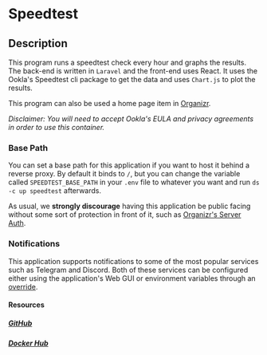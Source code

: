 # Speedtest

## Description

This program runs a speedtest check every hour and graphs the results. The back-end is written in `Laravel` and the front-end uses React. It uses the Ookla's Speedtest cli package to get the data and uses `Chart.js` to plot the results.

This program can also be used a home page item in [Organizr](https://docs.organizr.app/).

*Disclaimer: You will need to accept Ookla's EULA and privacy agreements in order to use this container.*

### Base Path

You can set a base path for this application if you want to host it behind a reverse proxy. By default it binds to `/`, but you can change the variable called `SPEEDTEST_BASE_PATH` in your `.env` file to whatever you want and run `ds -c up speedtest` afterwards.

As usual, we **strongly discourage** having this application be public facing without some sort of protection in front of it, such as [Organizr's Server Auth](https://docs.organizr.app/books/setup-features/page/serverauth).

### Notifications

This application supports notifications to some of the most popular services such as Telegram and Discord. Both of these services can be configured either using the application's Web GUI or environment variables through an [override](https://dockstarter.com/overrides/introduction).

#### Resources

##### [GitHub](https://github.com/henrywhitaker3/Speedtest-Tracker)

##### [Docker Hub](https://hub.docker.com/r/henrywhitaker3/speedtest-tracker/tags)
